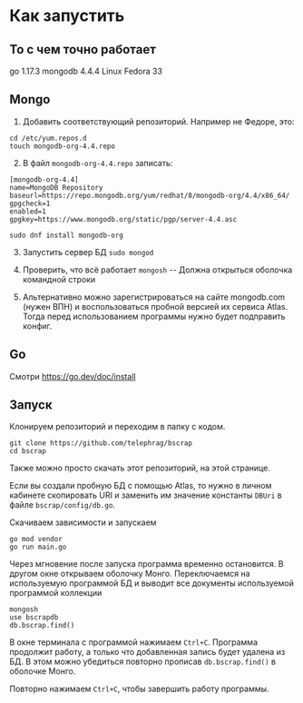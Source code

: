 
# Как запустить

## То с чем точно работает
go 1.17.3
mongodb 4.4.4
Linux Fedora 33

## Mongo
1. Добавить соответствующий репозиторий. Например не Федоре, это:
```
cd /etc/yum.repos.d
touch mongodb-org-4.4.repo
```
2. В файл `mongodb-org-4.4.repo` записать: 
```
[mongodb-org-4.4]
name=MongoDB Repository
baseurl=https://repo.mongodb.org/yum/redhat/8/mongodb-org/4.4/x86_64/
gpgcheck=1
enabled=1
gpgkey=https://www.mongodb.org/static/pgp/server-4.4.asc
```
`sudo dnf install mongodb-org`

3. Запустить сервер БД
`sudo mongod`

4. Проверить, что всё работает
`mongosh` -- Должна открыться оболочка командной строки

5. Альтернативно можно зарегистрироваться на сайте mongodb.com (нужен ВПН) и воспользоваться пробной версией
их сервиса Atlas. Тогда перед использованием программы нужно будет подправить конфиг.

## Go
Смотри https://go.dev/doc/install

## Запуск
Клонируем репозиторий и переходим в папку с кодом.
```
git clone https://github.com/telephrag/bscrap
cd bscrap
``` 

Также можно просто скачать этот репозиторий, на этой странице.

Если вы создали пробную БД с помощью Atlas, то нужно в личном кабинете скопировать URI и заменить им значение константы 
`DBUri` в файле `bscrap/config/db.go`.

Скачиваем зависимости и запускаем
```
go mod vendor
go run main.go
``` 

Через мгновение после запуска программа временно остановится. В другом окне открываем оболочку Монго. 
Переключаемся на используемую программой БД и выводит все документы используемой программой коллекции
```
mongosh
use bscrapdb
db.bscrap.find()
```

В окне терминала с программой нажимаем `Ctrl+C`. Программа продолжит работу, а только что добавленная запись будет удалена из БД. В этом можно убедиться повторно прописав `db.bscrap.find()` в оболочке Монго.

Повторно нажимаем `Ctrl+C`, чтобы завершить работу программы.
